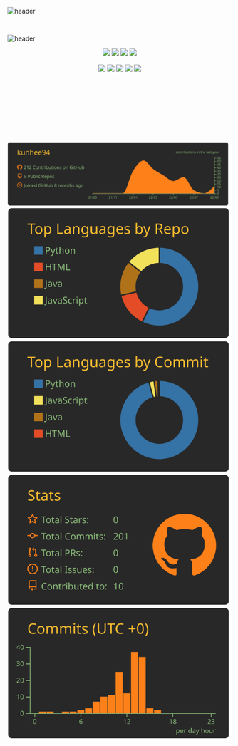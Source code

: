![header](https://capsule-render.vercel.app/api?type=transparent&height=270&section=header&text=Kunhee&fontSize=80&fontColor=71af45&animation=fadeIn&desc=🍄%20better%20than%20yesterday&descAlignY=69&descSize=17)

​

![header](https://capsule-render.vercel.app/api?type=transparent&height=40&text=🎧%20Tech%20Stack&fontSize=30&fontColor=915798&animation=scaleIn)

<div align="center">

<div>

 <img src="https://img.shields.io/badge/java-007396?style=for-the-badge&logo=java&logoColor=white">

 <img src="https://img.shields.io/badge/python-3776AB?style=for-the-badge&logo=python&logoColor=white">

 <img src="https://img.shields.io/badge/JavaScript-F7DF1E?style=for-the-badge&logo=JavaScript&logoColor=black"/>
 
<img src="https://img.shields.io/badge/Solidity-003545?style=for-the-badge&logo=Solidity&logoColor=white">

</div>

</br>

<img src="https://img.shields.io/badge/spring-6DB33F?style=flat-square&logo=spring&logoColor=white">

<img src="https://img.shields.io/badge/springboot-6DB33F?style=flat-square&logo=springboot&logoColor=white">

<img src="https://img.shields.io/badge/vue.js-4FC08D?style=flat-square&logo=vue.js&logoColor=white">

<img src="https://img.shields.io/badge/mysql-4479A1?style=flat-square&logo=mysql&logoColor=white">

<img src="https://img.shields.io/badge/mariaDB-003545?style=flat-square&logo=mariaDB&logoColor=white">

</br>

</br>

​

</div>


</br>

​

</br>


<div align="center">

 
[![](https://raw.githubusercontent.com/kunhee94/kunhee94/master/profile-summary-card-output/gruvbox/0-profile-details.svg)](https://github.com/vn7n24fzkq/github-profile-summary-cards)
[![](https://raw.githubusercontent.com/kunhee94/kunhee94/master/profile-summary-card-output/gruvbox/1-repos-per-language.svg)](https://github.com/vn7n24fzkq/github-profile-summary-cards) [![](https://raw.githubusercontent.com/kunhee94/kunhee94/master/profile-summary-card-output/gruvbox/2-most-commit-language.svg)](https://github.com/vn7n24fzkq/github-profile-summary-cards)
[![](https://raw.githubusercontent.com/kunhee94/kunhee94/master/profile-summary-card-output/gruvbox/3-stats.svg)](https://github.com/vn7n24fzkq/github-profile-summary-cards) [![](https://raw.githubusercontent.com/kunhee94/kunhee94/master/profile-summary-card-output/gruvbox/4-productive-time.svg)](https://github.com/vn7n24fzkq/github-profile-summary-cards)


</div>

​
